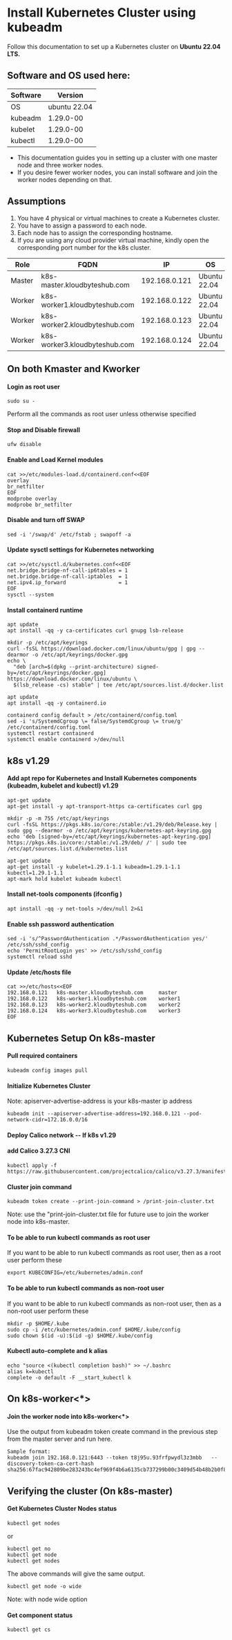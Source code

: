 # Install Kubernetes Cluster using kubeadm

Follow this documentation to set up a Kubernetes cluster on **Ubuntu 22.04 LTS.**

## Software and OS used here:


| Software | Version |
| ------ | ----------- |
| OS | ubuntu 22.04 |
| kubeadm | 1.29.0-00 |
| kubelet | 1.29.0-00 |
| kubectl | 1.29.0-00 |

- This documentation guides you in setting up a cluster with one master node and three worker nodes.
-  If you desire fewer worker nodes, you can install software and join the worker nodes depending on that.

## Assumptions


1. You have 4 physical or virtual machines to create a Kubernetes cluster.
2. You have to assign a password to each node.
3. Each node has to assign the corresponding hostname.
4. If you are using any cloud provider virtual machine, kindly open the corresponding port number for the k8s cluster.

| Role   |    FQDN                   | IP          | OS                | RAM  | CPU | 
| ------ | ------------------------  | ------------| ----------------  | -----| ----|
|Master  |k8s-master.kloudbyteshub.com  |192.168.0.121 | Ubuntu 22.04  |  2G  |   2 |
|Worker  |k8s-worker1.kloudbyteshub.com |192.168.0.122 | Ubuntu 22.04  |  1G  |   1 |
|Worker	 |k8s-worker2.kloudbyteshub.com |192.168.0.123 | Ubuntu 22.04  |  1G  |   1 |
|Worker	 |k8s-worker3.kloudbyteshub.com |192.168.0.124 | Ubuntu 22.04	 |  1G  |   1 |

## On both Kmaster and Kworker
#### Login as root user
```
sudo su -
```
Perform all the commands as root user unless otherwise specified
#### Stop and Disable firewall
```
ufw disable

```
#### Enable and Load Kernel modules
```
cat >>/etc/modules-load.d/containerd.conf<<EOF
overlay
br_netfilter
EOF
modprobe overlay
modprobe br_netfilter

```
#### Disable and turn off SWAP
```
sed -i '/swap/d' /etc/fstab ; swapoff -a
```
#### Update sysctl settings for Kubernetes networking

```
cat >>/etc/sysctl.d/kubernetes.conf<<EOF
net.bridge.bridge-nf-call-ip6tables = 1
net.bridge.bridge-nf-call-iptables  = 1
net.ipv4.ip_forward                 = 1
EOF
sysctl --system
```
#### Install containerd runtime

```
apt update
apt install -qq -y ca-certificates curl gnupg lsb-release
```
```
mkdir -p /etc/apt/keyrings
curl -fsSL https://download.docker.com/linux/ubuntu/gpg | gpg --dearmor -o /etc/apt/keyrings/docker.gpg
echo \
  "deb [arch=$(dpkg --print-architecture) signed-by=/etc/apt/keyrings/docker.gpg] https://download.docker.com/linux/ubuntu \
  $(lsb_release -cs) stable" | tee /etc/apt/sources.list.d/docker.list
```
```
apt update 
apt install -qq -y containerd.io
```
```
containerd config default > /etc/containerd/config.toml
sed -i 's/SystemdCgroup \= false/SystemdCgroup \= true/g' /etc/containerd/config.toml
systemctl restart containerd
systemctl enable containerd >/dev/null
```
## k8s v1.29
#### Add apt repo for Kubernetes and Install Kubernetes components (kubeadm, kubelet and kubectl) v1.29

```
apt-get update
apt-get install -y apt-transport-https ca-certificates curl gpg
```

```
mkdir -p -m 755 /etc/apt/keyrings
curl -fsSL https://pkgs.k8s.io/core:/stable:/v1.29/deb/Release.key | sudo gpg --dearmor -o /etc/apt/keyrings/kubernetes-apt-keyring.gpg
echo 'deb [signed-by=/etc/apt/keyrings/kubernetes-apt-keyring.gpg] https://pkgs.k8s.io/core:/stable:/v1.29/deb/ /' | sudo tee /etc/apt/sources.list.d/kubernetes.list
```
```
apt-get update
apt-get install -y kubelet=1.29.1-1.1 kubeadm=1.29.1-1.1 kubectl=1.29.1-1.1
apt-mark hold kubelet kubeadm kubectl
```

#### Install net-tools components (ifconfig )

```
apt install -qq -y net-tools >/dev/null 2>&1
```
#### Enable ssh password authentication

```
sed -i 's/^PasswordAuthentication .*/PasswordAuthentication yes/' /etc/ssh/sshd_config
echo 'PermitRootLogin yes' >> /etc/ssh/sshd_config
systemctl reload sshd
```
#### Update /etc/hosts file

```
cat >>/etc/hosts<<EOF
192.168.0.121   k8s-master.kloudbyteshub.com     master 
192.168.0.122   k8s-worker1.kloudbyteshub.com    worker1 
192.168.0.123   k8s-worker2.kloudbyteshub.com    worker2
192.168.0.124   k8s-worker3.kloudbyteshub.com    worker3 
EOF
```
## Kubernetes Setup On k8s-master

#### Pull required containers

```
kubeadm config images pull
```
#### Initialize Kubernetes Cluster
Note: apiserver-advertise-address is your k8s-master ip address

```
kubeadm init --apiserver-advertise-address=192.168.0.121 --pod-network-cidr=172.16.0.0/16 
```
#### Deploy Calico network -- If k8s v1.29
#### add Calico 3.27.3 CNI

```
kubectl apply -f  https://raw.githubusercontent.com/projectcalico/calico/v3.27.3/manifests/calico.yaml
```
#### Cluster join command

```
kubeadm token create --print-join-command > /print-join-cluster.txt
```
Note: use the "print-join-cluster.txt file for future use to join the worker node into k8s-master.

#### To be able to run kubectl commands as root user
If you want to be able to run kubectl commands as root user, then as a root user perform these
```
export KUBECONFIG=/etc/kubernetes/admin.conf
```

#### To be able to run kubectl commands as non-root user
If you want to be able to run kubectl commands as non-root user, then as a non-root user perform these
```
mkdir -p $HOME/.kube
sudo cp -i /etc/kubernetes/admin.conf $HOME/.kube/config
sudo chown $(id -u):$(id -g) $HOME/.kube/config
```
#### Kubectl auto-complete and k alias

```
echo "source <(kubectl completion bash)" >> ~/.bashrc
alias k=kubectl
complete -o default -F __start_kubectl k
```
## On k8s-worker<*>
#### Join the worker node into k8s-worker<*>
Use the output from kubeadm token create command in the previous step from the master server and run here.
```
Sample format:
kubeadm join 192.168.0.121:6443 --token t8j95u.93frfpwydl3z3mbb   --discovery-token-ca-cert-hash sha256:67fac942809be283243bc4ef969f4b6a6135cb737299b00c3409d54b48b2b0f8
```
## Verifying the cluster (On k8s-master)
#### Get Kubernetes Cluster Nodes status
```
kubectl get nodes
```
or
```
kubectl get no
kubectl get node
kubectl get nodes
```
The above commands will give the same output.

```
kubectl get node -o wide
```
Note: with node wide option

#### Get component status
```
kubectl get cs
```
